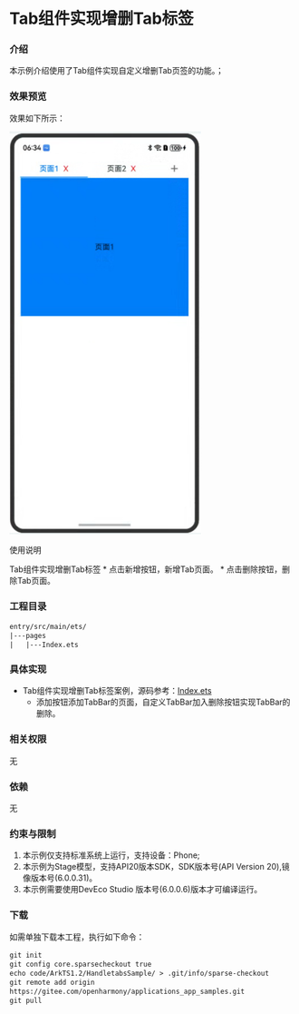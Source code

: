 # Tab组件实现增删Tab标签

### 介绍

本示例介绍使用了Tab组件实现自定义增删Tab页签的功能。；

### 效果预览

效果如下所示：

![main.jpg](entry/src/main/resources/base/media/main.jpg)

使用说明

Tab组件实现增删Tab标签
    * 点击新增按钮，新增Tab页面。
    * 点击删除按钮，删除Tab页面。

### 工程目录

```
entry/src/main/ets/
|---pages
|   |---Index.ets
```

### 具体实现

* Tab组件实现增删Tab标签案例，源码参考：[Index.ets](entry/src/main/ets/pages/Index.ets)
    * 添加按钮添加TabBar的页面，自定义TabBar加入删除按钮实现TabBar的删除。

### 相关权限

无

### 依赖

无

### 约束与限制

1. 本示例仅支持标准系统上运行，支持设备：Phone;
2. 本示例为Stage模型，支持API20版本SDK，SDK版本号(API Version 20),镜像版本号(6.0.0.31)。
3. 本示例需要使用DevEco Studio 版本号(6.0.0.6)版本才可编译运行。

### 下载

如需单独下载本工程，执行如下命令：

```
git init
git config core.sparsecheckout true
echo code/ArkTS1.2/HandletabsSample/ > .git/info/sparse-checkout
git remote add origin https://gitee.com/openharmony/applications_app_samples.git
git pull
```